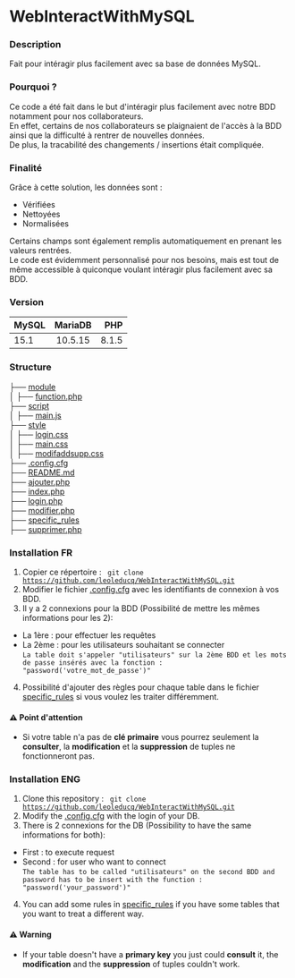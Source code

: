 # WebInteractWithMySQL
### Description 
Fait pour intéragir plus facilement avec sa base de données MySQL.
### Pourquoi ?
Ce code a été fait dans le but d'intéragir plus facilement avec notre BDD notamment pour nos collaborateurs.<br>
En effet, certains de nos collaborateurs se plaignaient de l'accès à la BDD ainsi que la difficulté à rentrer de nouvelles données.<br>
De plus, la tracabilité des changements / insertions était compliquée.
### Finalité
Grâce à cette solution, les données sont : 
* Vérifiées 
* Nettoyées
* Normalisées

Certains champs sont également remplis automatiquement en prenant les valeurs rentrées.<br>
Le code est évidemment personnalisé pour nos besoins, mais est tout de même accessible à quiconque voulant intéragir plus facilement avec sa BDD.

### Version
| MySQL        | MariaDB           | PHP  |
| ------------- |:-------------:| -----:|
| 15.1      | 10.5.15 | 8.1.5 |

### Structure
├── [module](./module)  
│   ├── [function.php](./module/function.php)  
├── [script](./script)  
│   ├── [main.js](./script/main.js)  
├── [style](./style)  
│   ├── [login.css](./style/login.css)  
│   ├── [main.css](./style/main.css)  
│   ├── [modifaddsupp.css](./style/modifaddsupp.css)  
├── [.config.cfg](./.config.cfg)  
├── [README.md](./README.md)  
├── [ajouter.php](./ajouter.php)  
├── [index.php](./index.php)  
├── [login.php](./login.php)  
├── [modifier.php](./modifier.php)  
├── [specific_rules](./specific_rules)  
├── [supprimer.php](./supprimer.php)

### Installation FR
1. Copier ce répertoire : <code> git clone https://github.com/leoleducq/WebInteractWithMySQL.git </code>
2. Modifier le fichier [.config.cfg](./.config.cfg) avec les identifiants de connexion à vos BDD.
3. Il y a 2 connexions pour la BDD (Possibilité de mettre les mêmes informations pour les 2): 
* La 1ère : pour effectuer les requêtes
* La 2ème : pour les utilisateurs souhaitant se connecter<br>
` La table doit s'appeler "utilisateurs" sur la 2ème BDD et les mots de passe insérés avec la fonction : "password('votre_mot_de_passe')" `
4. Possibilité d'ajouter des règles pour chaque table dans le fichier [specific_rules](./specific_rules) si vous voulez les traiter différemment.
#### ⚠️ Point d'attention
* Si votre table n'a pas de <b>clé primaire</b> vous pourrez seulement la <b>consulter</b>, la <b>modification</b> et la <b>suppression</b> de tuples ne fonctionneront pas.
### Installation ENG
1. Clone this repository : <code> git clone https://github.com/leoleducq/WebInteractWithMySQL.git </code>
2. Modify the [.config.cfg](./.config.cfg) with the login of your DB.
3. There is 2 connexions for the DB (Possibility to have the same informations for both):
* First : to execute request
* Second : for user who want to connect<br>
` The table has to be called "utilisateurs" on the second BDD and password has to be insert with the function : "password('your_password')" `
4. You can add some rules in [specific_rules](./specific_rules) if you have some tables that you want to treat a different way.
#### ⚠️ Warning
* If your table doesn't have a <b>primary key</b> you just could <b>consult</b> it, the <b>modification</b> and the <b>suppression</b> of tuples couldn't work.
